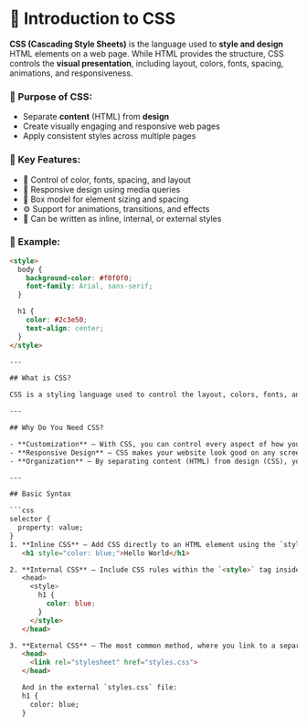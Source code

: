 # 🎨 Introduction to CSS

**CSS (Cascading Style Sheets)** is the language used to **style and design** HTML elements on a web page. While HTML provides the structure, CSS controls the **visual presentation**, including layout, colors, fonts, spacing, animations, and responsiveness.

### 🎯 Purpose of CSS:
- Separate **content** (HTML) from **design**
- Create visually engaging and responsive web pages
- Apply consistent styles across multiple pages

### 🔑 Key Features:
- 🎨 Control of color, fonts, spacing, and layout
- 📱 Responsive design using media queries
- 🧱 Box model for element sizing and spacing
- ⚙️ Support for animations, transitions, and effects
- 🧩 Can be written as inline, internal, or external styles

### 📘 Example:
```html
<style>
  body {
    background-color: #f0f0f0;
    font-family: Arial, sans-serif;
  }

  h1 {
    color: #2c3e50;
    text-align: center;
  }
</style>

---

## What is CSS?

CSS is a styling language used to control the layout, colors, fonts, and overall appearance of your website. It’s how you turn simple HTML into something beautiful and user-friendly.

---

## Why Do You Need CSS?

- **Customization** – With CSS, you can control every aspect of how your page looks, like text colors, background colors, fonts, and more.
- **Responsive Design** – CSS makes your website look good on any screen size, whether it's a phone, tablet, or desktop.
- **Organization** – By separating content (HTML) from design (CSS), your code becomes cleaner and easier to manage.

---

## Basic Syntax

```css
selector {
  property: value;
}
1. **Inline CSS** – Add CSS directly to an HTML element using the `style` attribute:
   <h1 style="color: blue;">Hello World</h1>

2. **Internal CSS** – Include CSS rules within the `<style>` tag inside the `<head>` section of your HTML:
   <head>
     <style>
       h1 {
         color: blue;
       }
     </style>
   </head>

3. **External CSS** – The most common method, where you link to a separate `.css` file from your HTML:
   <head>
     <link rel="stylesheet" href="styles.css">
   </head>

   And in the external `styles.css` file:
   h1 {
     color: blue;
   }

